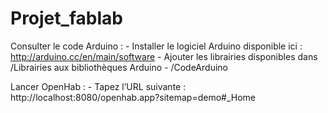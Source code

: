 Projet_fablab
=============

Consulter le code Arduino :
	- Installer le logiciel Arduino disponible ici : http://arduino.cc/en/main/software
	- Ajouter les librairies disponibles dans /Librairies aux bibliothèques Arduino
	- /CodeArduino

Lancer OpenHab :
	- Tapez l’URL suivante : http://localhost:8080/openhab.app?sitemap=demo#_Home


